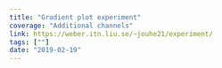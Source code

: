 ```yaml
---
title: "Gradient plot experiment"
coverage: "Additional channels"
link: https://weber.itn.liu.se/~jouhe21/experiment/
tags: [""]
date: "2019-02-19"
---
```

